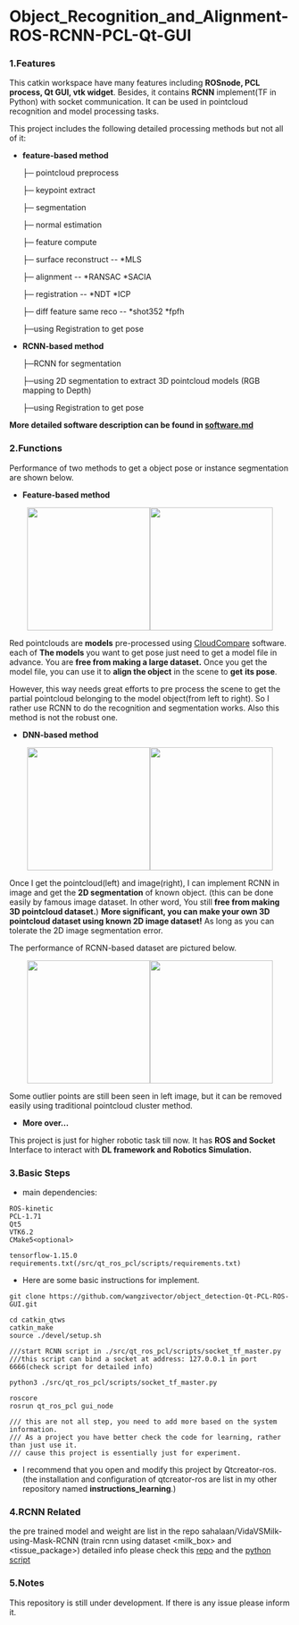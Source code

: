 # Object_Recognition_and_Alignment-ROS-RCNN-PCL-Qt-GUI

### 1.Features

This catkin workspace have many features including **ROSnode, PCL process, Qt GUI, vtk widget**.
Besides, it contains **RCNN** implement(TF in Python) with socket communication.
It can be used in pointcloud recognition and model processing tasks.

This project includes the following detailed processing methods but not all of it:

* **feature-based method**

  ├─ pointcloud preprocess
  
  ├─ keypoint extract
  
  ├─ segmentation
  
  ├─ normal estimation
  
  ├─ feature compute
  
  ├─ surface reconstruct -- *MLS
  
  ├─ alignment -- *RANSAC *SACIA
  
  ├─ registration -- *NDT *ICP
  
  ├─ diff feature same reco -- *shot352 *fpfh

  ├─using Registration to get pose

  

* **RCNN-based method**

  ├─RCNN for segmentation

  ├─using 2D segmentation to extract 3D pointcloud models (RGB mapping to Depth)

  ├─using Registration to get pose

  

**More detailed software description can be found in [software.md](./software.md)**

### 2.Functions

Performance of two methods to get a object pose or instance segmentation are shown below.

* **Feature-based method <hand craft descriptor>**

<div align="center"> <img src="./assets/pics/c.png" height="220" /><img src="./assets/pics/b.png" height="220" /></div>

Red pointclouds are **models** pre-processed using [CloudCompare](http://cloudcompare.org/) software. each of **The models** you want to get pose just need to get a model file in advance. You are **free from making a large dataset.** Once you get the model file, you can use it to **align the object** in the scene to **get** **its pose**.

However, this way needs great efforts to pre process the scene to get the partial pointcloud belonging to the model object(from left to right). So I rather use RCNN to do the recognition and segmentation works. Also this method is not the robust one.

* **DNN-based method<RCNN>**

<div align="center"> <img src="./assets/pics/d.png" height="220" /><img src="./assets/pics/i.png" height="220" /></div>

Once I get the pointcloud(left) and image(right), I can implement RCNN in image and get the **2D segmentation** of known object. (this can be done easily by famous image dataset. In other word, You still **free from making 3D pointcloud dataset.**) **More significant, you can make your own 3D pointcloud dataset using known 2D image dataset!** As long as you can tolerate the 2D image segmentation error.

The performance of RCNN-based dataset are pictured below.

<div align="center"> <img src="./assets/pics/h.png" height="220" /><img src="./assets/pics/j.png" height="220" /></div>

 Some outlier points are still been seen in left image, but it can be removed easily using traditional pointcloud cluster method.

* **More over...**

This project is just for higher robotic task till now. It has **ROS and Socket** Interface to interact with **DL framework and Robotics Simulation.**

### 3.Basic Steps

* main dependencies:
```
ROS-kinetic
PCL-1.71
Qt5
VTK6.2
CMake5<optional>

tensorflow-1.15.0
requirements.txt(/src/qt_ros_pcl/scripts/requirements.txt)
```

* Here are some basic instructions for implement.

```
git clone https://github.com/wangzivector/object_detection-Qt-PCL-ROS-GUI.git

cd catkin_qtws
catkin_make 
source ./devel/setup.sh

///start RCNN script in ./src/qt_ros_pcl/scripts/socket_tf_master.py 
///this script can bind a socket at address: 127.0.0.1 in port 6666(check script for detailed info)

python3 ./src/qt_ros_pcl/scripts/socket_tf_master.py

roscore 
rosrun qt_ros_pcl gui_node

/// this are not all step, you need to add more based on the system information.
/// As a project you have better check the code for learning, rather than just use it.
/// cause this project is essentially just for experiment.
```

* I recommend that you open and modify this project by Qtcreator-ros.
(the installation and configuration of qtcreator-ros are list in my other repository named **instructions_learning**.)

### 4.RCNN Related
the pre trained model and weight are list in the repo sahalaan/VidaVSMilk-using-Mask-RCNN (train rcnn using dataset <milk_box> and <tissue_package>) 
detailed info please check this [repo](https://github.com/sahalaan/VidaVSMilk-using-Mask-RCNN) and the [python script](/src/qt_ros_pcl/scripts/socket_tf_master.py)

### 5.Notes

This repository is still under development. If there is any issue please inform it. 
